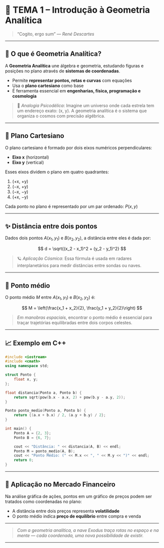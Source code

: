 # 🌌 TEMA 1 – Introdução à Geometria Analítica

> “Cogito, ergo sum” — *René Descartes*

---

## 🧭 O que é Geometria Analítica?

A **Geometria Analítica** une álgebra e geometria, estudando figuras e posições no plano através de **sistemas de coordenadas**.

* Permite **representar pontos, retas e curvas** com equações
* Usa o **plano cartesiano** como base
* É ferramenta essencial em **engenharias, física, programação e cosmologia**

> 💭 *Analogia Psicodélica*: Imagine um universo onde cada estrela tem um endereço exato: (x, y). A geometria analítica é o sistema que organiza o cosmos com precisão algébrica.

---

## 📐 Plano Cartesiano

O plano cartesiano é formado por dois eixos numéricos perpendiculares:

* **Eixo x** (horizontal)
* **Eixo y** (vertical)

Esses eixos dividem o plano em quatro quadrantes:

1. (+x, +y)
2. (−x, +y)
3. (−x, −y)
4. (+x, −y)

Cada ponto no plano é representado por um par ordenado: $P(x, y)$

---

## ✨ Distância entre dois pontos

Dados dois pontos $A(x_1, y_1)$ e $B(x_2, y_2)$, a distância entre eles é dada por:

$$
d = \sqrt{(x_2 - x_1)^2 + (y_2 - y_1)^2}
$$

> 🪐 *Aplicação Cósmica*: Essa fórmula é usada em radares interplanetários para medir distâncias entre sondas ou naves.

---

## 📍 Ponto médio

O ponto médio $M$ entre $A(x_1, y_1)$ e $B(x_2, y_2)$ é:

$$
M = \left(\frac{x_1 + x_2}{2}, \frac{y_1 + y_2}{2}\right)
$$

> *Em manobras espaciais*, encontrar o ponto médio é essencial para traçar trajetórias equilibradas entre dois corpos celestes.

---

## 📈 Exemplo em C++

```cpp
#include <iostream>
#include <cmath>
using namespace std;

struct Ponto {
    float x, y;
};

float distancia(Ponto a, Ponto b) {
    return sqrt(pow(b.x - a.x, 2) + pow(b.y - a.y, 2));
}

Ponto ponto_medio(Ponto a, Ponto b) {
    return {(a.x + b.x) / 2, (a.y + b.y) / 2};
}

int main() {
    Ponto A = {2, 3};
    Ponto B = {6, 7};

    cout << "Distância: " << distancia(A, B) << endl;
    Ponto M = ponto_medio(A, B);
    cout << "Ponto Médio: (" << M.x << ", " << M.y << ")" << endl;
    return 0;
}
```

---

## 💸 Aplicação no Mercado Financeiro

Na análise gráfica de ações, pontos em um gráfico de preços podem ser tratados como coordenadas no plano:

* A distância entre dois preços representa **volatilidade**
* O ponto médio indica **preço de equilíbrio** entre compra e venda

---

> *Com a geometria analítica, a nave Exodus traça rotas no espaço e na mente — cada coordenada, uma nova possibilidade de existir.*

---
